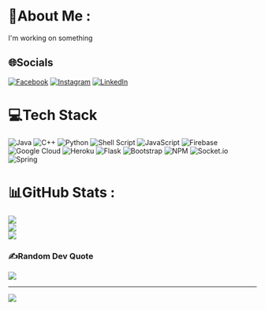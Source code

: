 # 💫About Me :
I'm working on something

## 🌐Socials
[![Facebook](https://img.shields.io/badge/Facebook-%231877F2.svg?logo=Facebook&logoColor=white)](https://facebook.com/thucngyyen) [![Instagram](https://img.shields.io/badge/Instagram-%23E4405F.svg?logo=Instagram&logoColor=white)](https://instagram.com/thucngyyen) [![LinkedIn](https://img.shields.io/badge/LinkedIn-%230077B5.svg?logo=linkedin&logoColor=white)](https://linkedin.com/in/thucngyyen) 

# 💻Tech Stack
![Java](https://img.shields.io/badge/java-%23ED8B00.svg?style=flat&logo=java&logoColor=white) ![C++](https://img.shields.io/badge/c++-%2300599C.svg?style=flat&logo=c%2B%2B&logoColor=white) ![Python](https://img.shields.io/badge/python-3670A0?style=flat&logo=python&logoColor=ffdd54) ![Shell Script](https://img.shields.io/badge/shell_script-%23121011.svg?style=flat&logo=gnu-bash&logoColor=white) ![JavaScript](https://img.shields.io/badge/javascript-%23323330.svg?style=flat&logo=javascript&logoColor=%23F7DF1E) ![Firebase](https://img.shields.io/badge/firebase-%23039BE5.svg?style=flat&logo=firebase) ![Google Cloud](https://img.shields.io/badge/Google%20Cloud-%234285F4.svg?style=flat&logo=google-cloud&logoColor=white) ![Heroku](https://img.shields.io/badge/heroku-%23430098.svg?style=flat&logo=heroku&logoColor=white) ![Flask](https://img.shields.io/badge/flask-%23000.svg?style=flat&logo=flask&logoColor=white) ![Bootstrap](https://img.shields.io/badge/bootstrap-%23563D7C.svg?style=flat&logo=bootstrap&logoColor=white) ![NPM](https://img.shields.io/badge/NPM-%23000000.svg?style=flat&logo=npm&logoColor=white) ![Socket.io](https://img.shields.io/badge/Socket.io-black?style=flat&logo=socket.io&badgeColor=010101) ![Spring](https://img.shields.io/badge/spring-%236DB33F.svg?style=flat&logo=spring&logoColor=white)

# 📊GitHub Stats :
![](https://github-readme-stats.vercel.app/api?username=thucngyyen&theme=radical&hide_border=false&include_all_commits=false&count_private=false)<br/>
![](https://github-readme-streak-stats.herokuapp.com/?user=thucngyyen&theme=radical&hide_border=false)<br/>
![](https://github-readme-stats.vercel.app/api/top-langs/?username=thucngyyen&theme=radical&hide_border=false&include_all_commits=false&count_private=false&layout=compact)

### ✍️Random Dev Quote
![](https://quotes-github-readme.vercel.app/api?type=horizontal&theme=dark)

<!-- ### 😂Random Dev Meme
<img src="https://random-memer.herokuapp.com/" width="512px"/>
 -->
---
[![](https://visitcount.itsvg.in/api?id=thucngyyen&icon=0&color=0)](https://visitcount.itsvg.in)

